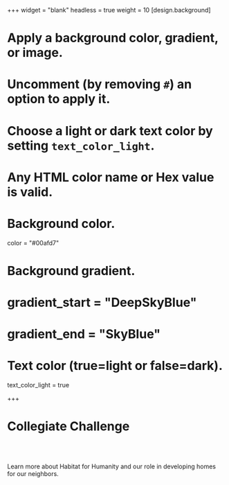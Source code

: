 +++
widget = "blank"
headless = true
weight = 10
[design.background]
  # Apply a background color, gradient, or image.
  #   Uncomment (by removing `#`) an option to apply it.
  #   Choose a light or dark text color by setting `text_color_light`.
  #   Any HTML color name or Hex value is valid.
  
  # Background color.
   color = "#00afd7"
  
  # Background gradient.
  # gradient_start = "DeepSkyBlue"
  # gradient_end = "SkyBlue"

  # Text color (true=light or false=dark).
   text_color_light = true 
  
+++
<html>
<main>
    <div>
      <div>
        <h1>
          Collegiate Challenge
        </h1>
      <br />
      <br />
        <p>
         Learn more about Habitat for Humanity and our role in developing homes for our neighbors.
        </p>
    </div>
  </div>
</main>
</html>

